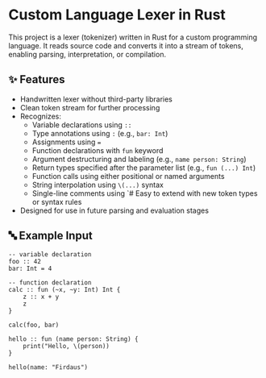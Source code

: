 # Custom Language Lexer in Rust

This project is a lexer (tokenizer) written in Rust for a custom programming language. It reads source code and converts it into a stream of tokens, enabling parsing, interpretation, or compilation.

## ✨ Features

- Handwritten lexer without third-party libraries
- Clean token stream for further processing
- Recognizes:
  - Variable declarations using `::`
  - Type annotations using `:` (e.g., `bar: Int`)
  - Assignments using `=`
  - Function declarations with `fun` keyword
  - Argument destructuring and labeling (e.g., `name person: String`)
  - Return types specified after the parameter list (e.g., `fun (...) Int`)
  - Function calls using either positional or named arguments
  - String interpolation using `\(...)` syntax
  - Single-line comments using `# Easy to extend with new token types or syntax rules
- Designed for use in future parsing and evaluation stages

## 🔤 Example Input

```
-- variable declaration
foo :: 42
bar: Int = 4

-- function declaration
calc :: fun (~x, ~y: Int) Int {
    z :: x + y
    z
}

calc(foo, bar)

hello :: fun (name person: String) {
    print("Hello, \(person))
}

hello(name: "Firdaus")
```
